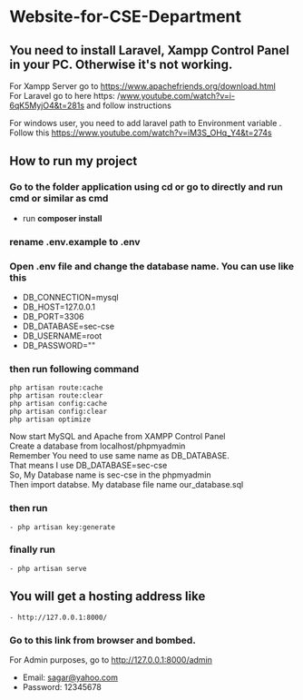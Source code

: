 # Website-for-CSE-Department

## You need to install Laravel, Xampp Control Panel in your PC. Otherwise it's not working. <br/>
For Xampp Server go to https://www.apachefriends.org/download.html <br/>
For Laravel go to here https: /www.youtube.com/watch?v=i-6qK5MyjO4&t=281s  and follow instructions  <br/>

For windows user, you need to add laravel path to Environment variable . Follow this https://www.youtube.com/watch?v=iM3S_OHq_Y4&t=274s


## How to run my project

### Go to the folder application using cd or go to directly and run cmd or similar as cmd
   - run  **composer install**
### rename .env.example to .env
### Open .env file and change the database name. You can use like this
- DB_CONNECTION=mysql <br/>
- DB_HOST=127.0.0.1   <br/>
- DB_PORT=3306   <br/>
- DB_DATABASE=sec-cse   <br/>
- DB_USERNAME=root  <br/>
- DB_PASSWORD=""    <br/>

### then run following command
    php artisan route:cache
    php artisan route:clear
    php artisan config:cache
    php artisan config:clear
    php artisan optimize
   

Now start MySQL and Apache from XAMPP Control Panel  <br/>
Create a  database from localhost/phpmyadmin   </br>
Remember You need to use same name as DB_DATABASE.  <br/>
That means I use DB_DATABASE=sec-cse  <br/>
So, My Database name is sec-cse in the phpmyadmin  <br/>
Then import databse. 
My database file name our_database.sql
### then run
    - php artisan key:generate
### finally run
    - php artisan serve
 
## You will get a hosting address like 
    - http://127.0.0.1:8000/
### Go to this link  from browser and **bombed.**

For Admin purposes, go to http://127.0.0.1:8000/admin   <br/>
- Email:  sagar@yahoo.com <br/>
- Password: 12345678 <br/>
    
                 

